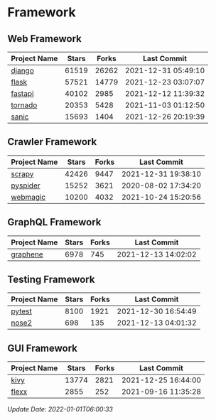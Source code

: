 # Framework

## Web Framework
| Project Name | Stars | Forks | Last Commit |
| ------------ | ----- | ----- | ----------- |
| [django](https://github.com/django/django) | 61519 | 26262 | 2021-12-31 05:49:10 |
| [flask](https://github.com/pallets/flask) | 57521 | 14779 | 2021-12-23 03:07:07 |
| [fastapi](https://github.com/tiangolo/fastapi) | 40102 | 2985 | 2021-12-12 11:39:32 |
| [tornado](https://github.com/tornadoweb/tornado) | 20353 | 5428 | 2021-11-03 01:12:50 |
| [sanic](https://github.com/sanic-org/sanic) | 15693 | 1404 | 2021-12-26 20:19:39 |

## Crawler Framework
| Project Name | Stars | Forks | Last Commit |
| ------------ | ----- | ----- | ----------- |
| [scrapy](https://github.com/scrapy/scrapy) | 42426 | 9447 | 2021-12-31 19:38:10 |
| [pyspider](https://github.com/binux/pyspider) | 15252 | 3621 | 2020-08-02 17:34:20 |
| [webmagic](https://github.com/code4craft/webmagic) | 10200 | 4032 | 2021-10-24 15:20:56 |

## GraphQL Framework
| Project Name | Stars | Forks | Last Commit |
| ------------ | ----- | ----- | ----------- |
| [graphene](https://github.com/graphql-python/graphene) | 6978 | 745 | 2021-12-13 14:02:02 |

## Testing Framework
| Project Name | Stars | Forks | Last Commit |
| ------------ | ----- | ----- | ----------- |
| [pytest](https://github.com/pytest-dev/pytest) | 8100 | 1921 | 2021-12-30 16:54:49 |
| [nose2](https://github.com/nose-devs/nose2) | 698 | 135 | 2021-12-13 04:01:32 |

## GUI Framework
| Project Name | Stars | Forks | Last Commit |
| ------------ | ----- | ----- | ----------- |
| [kivy](https://github.com/kivy/kivy) | 13774 | 2821 | 2021-12-25 16:44:00 |
| [flexx](https://github.com/flexxui/flexx) | 2855 | 252 | 2021-09-16 11:35:28 |

*Update Date: 2022-01-01T06:00:33*